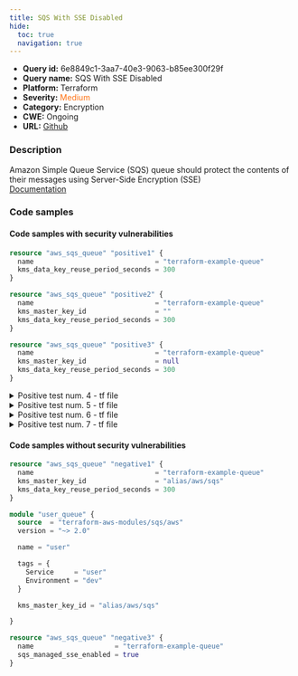```yaml
---
title: SQS With SSE Disabled
hide:
  toc: true
  navigation: true
---
```


<style>
  .highlight .hll {
    background-color: #ff171742;
  }
  .md-content {
    max-width: 1100px;
    margin: 0 auto;
  }
</style>

-   **Query id:** 6e8849c1-3aa7-40e3-9063-b85ee300f29f
-   **Query name:** SQS With SSE Disabled
-   **Platform:** Terraform
-   **Severity:** <span style="color:#ff7213">Medium</span>
-   **Category:** Encryption
-   **CWE:** Ongoing
-   **URL:** [Github](https://github.com/Checkmarx/kics/tree/master/assets/queries/terraform/aws/sqs_with_sse_disabled)

### Description
Amazon Simple Queue Service (SQS) queue should protect the contents of their messages using Server-Side Encryption (SSE)<br>
[Documentation](https://registry.terraform.io/providers/hashicorp/aws/latest/docs/resources/sqs_queue)

### Code samples
#### Code samples with security vulnerabilities
```tf title="Positive test num. 1 - tf file" hl_lines="1"
resource "aws_sqs_queue" "positive1" {
  name                              = "terraform-example-queue"
  kms_data_key_reuse_period_seconds = 300
}

```
```tf title="Positive test num. 2 - tf file" hl_lines="3"
resource "aws_sqs_queue" "positive2" {
  name                              = "terraform-example-queue"
  kms_master_key_id                 = ""
  kms_data_key_reuse_period_seconds = 300
}


```
```tf title="Positive test num. 3 - tf file" hl_lines="1"
resource "aws_sqs_queue" "positive3" {
  name                              = "terraform-example-queue"
  kms_master_key_id                 = null
  kms_data_key_reuse_period_seconds = 300
}

```
<details><summary>Positive test num. 4 - tf file</summary>

```tf hl_lines="1"
module "user_queue" {
  source  = "terraform-aws-modules/sqs/aws"
  version = "~> 2.0"

  name = "user"

  tags = {
    Service     = "user"
    Environment = "dev"
  }
}

```
</details>
<details><summary>Positive test num. 5 - tf file</summary>

```tf hl_lines="12"
module "user_queue" {
  source  = "terraform-aws-modules/sqs/aws"
  version = "~> 2.0"

  name = "user"

  tags = {
    Service     = "user"
    Environment = "dev"
  }

  kms_master_key_id = ""
}

```
</details>
<details><summary>Positive test num. 6 - tf file</summary>

```tf hl_lines="1"
module "user_queue" {
  source  = "terraform-aws-modules/sqs/aws"
  version = "~> 2.0"

  name = "user"

  tags = {
    Service     = "user"
    Environment = "dev"
  }

  kms_master_key_id = null

}

```
</details>
<details><summary>Positive test num. 7 - tf file</summary>

```tf hl_lines="3"
resource "aws_sqs_queue" "positive7" {
  name                    = "terraform-example-queue"
  sqs_managed_sse_enabled = false
}

```
</details>


#### Code samples without security vulnerabilities
```tf title="Negative test num. 1 - tf file"
resource "aws_sqs_queue" "negative1" {
  name                              = "terraform-example-queue"
  kms_master_key_id                 = "alias/aws/sqs"
  kms_data_key_reuse_period_seconds = 300
}

```
```tf title="Negative test num. 2 - tf file"
module "user_queue" {
  source  = "terraform-aws-modules/sqs/aws"
  version = "~> 2.0"

  name = "user"

  tags = {
    Service     = "user"
    Environment = "dev"
  }

  kms_master_key_id = "alias/aws/sqs"

}

```
```tf title="Negative test num. 3 - tf file"
resource "aws_sqs_queue" "negative3" {
  name                    = "terraform-example-queue"
  sqs_managed_sse_enabled = true
}

```
